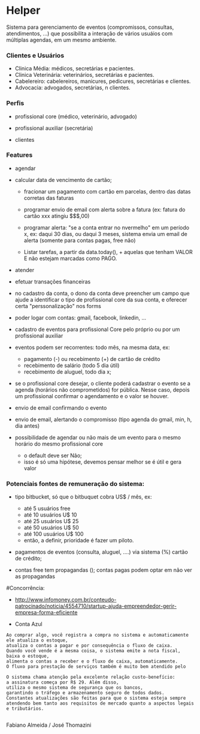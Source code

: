 # Helper

Sistema para gerenciamento de eventos (compromissos, consultas, atendimentos, ...) que possibilita a interação de vários usuáios com múltiplas agendas, em um mesmo ambiente.

### Clientes e Usuários

* Clinica Média: médicos, secretárias e pacientes.
* Clinica Veterinária: veterinários, secretárias e pacientes.
* Cabelereiro: cabelereiros, manicures, pedicures, secretárias e clientes.
* Advocacia: advogados, secretárias, n clientes.

### Perfis

* profissional core (médico, veterinário, advogado)

* profissional auxiliar (secretária)

* clientes

### Features

* agendar

* calcular data de vencimento de cartão;

    - fracionar um pagamento com cartão em parcelas, dentro das datas corretas das faturas

    - programar envio de email com alerta sobre a fatura (ex: fatura do cartão xxx atingiu $$$,00) 

    - programar alerta: "se a conta entrar no nvermelho" em um período x, ex: daqui 30 dias, ou daqui 3 meses, sistema envia um email de alerta (somente para contas pagas, free não)

    - Listar tarefas, a partir da data.today(), + aquelas que tenham VALOR E não estejam marcadas como PAGO.

* atender

* efetuar transações financeiras

* no cadastro da conta, o dono da conta deve preencher um campo que ajude a identificar o tipo de profissional core da sua conta, e oferecer certa "perssonalização" nos forms

* poder logar com contas: gmail, facebook, linkedin, ...

* cadastro de eventos para profissional Core pelo próprio ou por um profissional auxiliar

* eventos podem ser recorrentes: todo mês, na mesma data, ex:
    - pagamento (-) ou recebimento (+) de cartão de crédito
    - recebimento de salário (todo 5 dia útil)
    - recebimento de aluguel, todo dia x;

* se o profissional core desejar, o cliente poderá cadastrar o evento se a agenda (horários não comprometidos) for pública. Nesse caso, depois um profissional confirmar o agendamento e o valor se houver.

* envio de email confirmando o evento

* envio de email, alertando o compromisso (tipo agenda do gmail, min, h, dia antes)

* possibilidade de agendar ou não mais de um evento para o mesmo horário do mesmo profissional core
    - o default deve ser Não;
    - isso é só uma hipótese, devemos pensar melhor se é útil e gera valor

### Potenciais fontes de remuneração do sistema:

* tipo bitbucket, só que o bitbuquet cobra US$ / mês, ex:
    - até 5 usuários free
    - até 10 usuários U$ 10
    - até 25 usuários U$ 25
    - até 50 usuários U$ 50
    - até 100 usuários U$ 100
    - então, a definir, prioridade é fazer um piloto.

* pagamentos de eventos (consulta, aluguel, ....) via sistema (%) cartão de crédito;

* contas free tem propagandas (); contas pagas podem optar em não ver as propagandas

#Concorrência:

- http://www.infomoney.com.br/conteudo-patrocinado/noticia/4554710/startup-ajuda-empreendedor-gerir-empresa-forma-eficiente

- Conta Azul

```
Ao comprar algo, você registra a compra no sistema e automaticamente ele atualiza o estoque,
atualiza o contas a pagar e por consequência o fluxo de caixa.
Quando você vende é a mesma coisa, o sistema emite a nota fiscal, baixa o estoque,
alimenta o contas a receber e o fluxo de caixa, automaticamente.
O fluxo para prestação de serviços também é muito bem atendido pelo 

O sistema chama atenção pela excelente relação custo-benefício:
a assinatura começa por R$ 29. Além disso, 
utiliza o mesmo sistema de segurança que os bancos,
garantindo o tráfego e armazenamento seguro de todos dados.
Constantes atualizações são feitas para que o sistema esteja sempre
atendendo bem tanto aos requisitos de mercado quanto a aspectos legais e tributários.


```


Fabiano Almeida / José Thomazini
